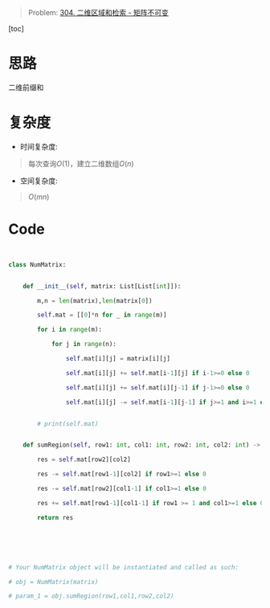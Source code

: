 > Problem: [304. 二维区域和检索 - 矩阵不可变](https://leetcode.cn/problems/range-sum-query-2d-immutable/description/)

[toc]

# 思路

二维前缀和

# 复杂度

- 时间复杂度:

>  每次查询$O(1)$，建立二维数组$O(n)$

- 空间复杂度:

>  $O(mn)$

# Code

```Python []


class NumMatrix:


    def __init__(self, matrix: List[List[int]]):

        m,n = len(matrix),len(matrix[0])

        self.mat = [[0]*n for _ in range(m)]

        for i in range(m):

            for j in range(n):  

                self.mat[i][j] = matrix[i][j]

                self.mat[i][j] += self.mat[i-1][j] if i-1>=0 else 0

                self.mat[i][j] += self.mat[i][j-1] if j-1>=0 else 0

                self.mat[i][j] -= self.mat[i-1][j-1] if j>=1 and i>=1 else 0


        # print(self.mat)


    def sumRegion(self, row1: int, col1: int, row2: int, col2: int) -> int:

        res = self.mat[row2][col2]

        res -= self.mat[row1-1][col2] if row1>=1 else 0

        res -= self.mat[row2][col1-1] if col1>=1 else 0

        res += self.mat[row1-1][col1-1] if row1 >= 1 and col1>=1 else 0

        return res






# Your NumMatrix object will be instantiated and called as such:

# obj = NumMatrix(matrix)

# param_1 = obj.sumRegion(row1,col1,row2,col2)

```
